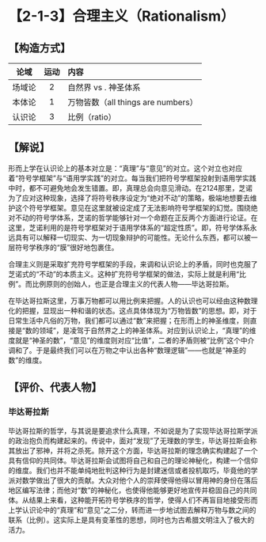 # 【2-1-3】合理主义（Rationalism）
## 【构造方式】
|  论域  | 运动 | 内容                   |
| :----: | :--: | :--------------------- |
| 场域论 |  2   |自然界 vs . 神圣体系 |
| 本体论 |  1   |万物皆数（all things are numbers） |
| 认识论 |  3   |比例（ratio） |


## 【解说】

形而上学在认识论上的基本对立是：“真理”与“意见”的对立。这个对立也对应着“符号学框架”与“语用学实践”的对立。每当我们把符号学框架投射到语用学实践中时，都不可避免地会发生错置。即，真理总会向意见滑动。在2124那里，芝诺为了应对这种现象，选择了将符号秩序设定为“绝对不动”的策略，极端地想要去维护这个符号学框架。意见在这里就被设定成了无法影响符号学框架的幻觉。围绕绝对不动的符号学体系，芝诺的哲学能够针对一个命题在正反两个方面进行论证。在这里，芝诺利用的是符号学框架对于语用学体系的“超定性质”。即，符号学体系永远具有可以解释一切现实、为一切现象辩护的可能性。无论什么东西，都可以被一层符号学秩序的“膜”很好地包裹住。

合理主义则是采取扩充符号学框架的手段，来调和认识论上的矛盾，同时也克服了芝诺式的“不动”的本质主义。这种扩充符号学框架的做法，实际上就是利用“比例”。而比例原则的创始人，也正是合理主义的代表人物——毕达哥拉斯。

在毕达哥拉斯这里，万事万物都可以用比例来把握。人的认识也可以经由这种数理化的把握，显现出一种和谐的状态。这点具体体现为“万物皆数”的思想。即，对于日常生活中凡俗的万物，我们都可以通过“数”来把握；在形而上的神圣维度，则直接是“数的领域”，是凌驾于自然界之上的神圣体系。对应到认识论上，“真理”的维度就是“神圣的数”，“意见”的维度则对应“比值”，二者的矛盾则被“比例”这个中介调和了。于是最终我们可以在万物之中认出各种“数理逻辑”——也就是“神圣的数”的维度。

## 【评价、代表人物】
### 毕达哥拉斯
毕达哥拉斯的哲学，与其说是要追求什么真理，不如说是为了实现毕达哥拉斯学派的政治抱负而构建起来的。传说中，面对“发现”了无理数的学生，毕达哥拉斯会称其放出了邪神，并将之杀死。除开这个方面，毕达哥拉斯的理念确实构建起了一个具有信仰的共同体。毕达哥拉斯会试图将自己和自己的理论神秘化，构建一个信仰的维度。我们也并不能单纯地批判这种行为是封建迷信或者投机取巧，毕竟他的学派对数学做出了很大的贡献。大众对他个人的崇拜使得他得以冒用神的身份在落后地区编写法律；而他对“数”的神秘化，也使得他能够更好地宣传并稳固自己的共同体。从结果上来看，这种能开拓符号学秩序的哲学，使得人们不再盲目地接受形而上学认识论中的“真理”和“意见”之二分，转而进一步地试图去解释万物与数之间的联系（比例）。这实际上是具有变革性的思想，同时也为古希腊文明注入了极大的活力。

